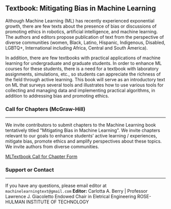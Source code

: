 ## Textbook: Mitigating Bias in Machine Learning 


Although Machine Learning (ML) has recently experienced exponential growth, there are few texts about the presence of bias or discussions of promoting ethics in robotics, artificial intelligence, and machine learning. The authors and editors propose publication of text from the perspective of diverse communities (women, Black, Latino, Hispanic, Indigenous, Disabled, LGBTQ+, International including Africa, Central and South America). 

In addition, there are few textbooks with practical applications of machine learning for undergraduate and graduate students. In order to enhance ML courses for these students, there is a need for a textbook with laboratory assignments, simulations, etc., so students can appreciate the richness of the field through active learning. This book will serve as an introductory text on ML that surveys several tools and illustrates how to use various tools for collecting and managing data and implementing practical algorithms, in addition to addressing bias and promoting ethics.


### Call for Chapters (McGraw-Hill)
--- 

We invite contributors to submit chapters to the Machine Learning book tentatively titled "Mitigating Bias in Machine Learning". We invite chapters relevant to our goals to enhance students’ active learning / experiences, mitigate bias, promote ethics and amplify perspectives about these topics. We invite authors from diverse communities.

[MLTextbook Call for Chapter Form](http://bit.ly/MLTextbook)


### Support or Contact
--- 
If you have any questions, please email editor at `machinelearningtext@gmail.com`
**Editor:** 
Carlotta A. Berry | Professor
Lawrence J. Giacoletto Endowed Chair in Eletrical Engineering
ROSE-HULMAN INSTITUTE OF TECHNOLOGY
